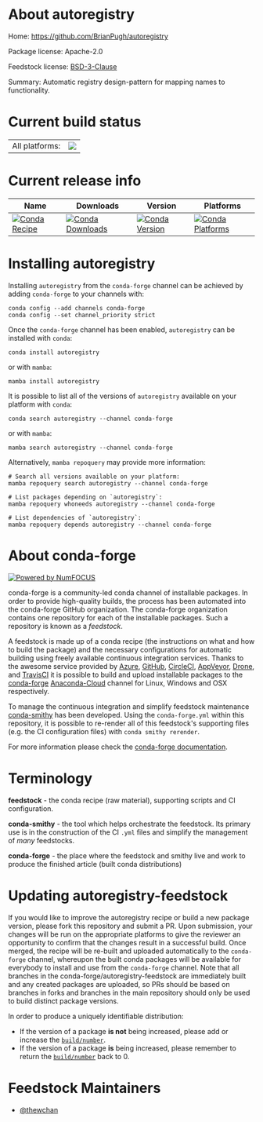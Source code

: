 About autoregistry
==================

Home: https://github.com/BrianPugh/autoregistry

Package license: Apache-2.0

Feedstock license: [BSD-3-Clause](https://github.com/conda-forge/autoregistry-feedstock/blob/main/LICENSE.txt)

Summary: Automatic registry design-pattern for mapping names to functionality.

Current build status
====================


<table><tr><td>All platforms:</td>
    <td>
      <a href="https://dev.azure.com/conda-forge/feedstock-builds/_build/latest?definitionId=18307&branchName=main">
        <img src="https://dev.azure.com/conda-forge/feedstock-builds/_apis/build/status/autoregistry-feedstock?branchName=main">
      </a>
    </td>
  </tr>
</table>

Current release info
====================

| Name | Downloads | Version | Platforms |
| --- | --- | --- | --- |
| [![Conda Recipe](https://img.shields.io/badge/recipe-autoregistry-green.svg)](https://anaconda.org/conda-forge/autoregistry) | [![Conda Downloads](https://img.shields.io/conda/dn/conda-forge/autoregistry.svg)](https://anaconda.org/conda-forge/autoregistry) | [![Conda Version](https://img.shields.io/conda/vn/conda-forge/autoregistry.svg)](https://anaconda.org/conda-forge/autoregistry) | [![Conda Platforms](https://img.shields.io/conda/pn/conda-forge/autoregistry.svg)](https://anaconda.org/conda-forge/autoregistry) |

Installing autoregistry
=======================

Installing `autoregistry` from the `conda-forge` channel can be achieved by adding `conda-forge` to your channels with:

```
conda config --add channels conda-forge
conda config --set channel_priority strict
```

Once the `conda-forge` channel has been enabled, `autoregistry` can be installed with `conda`:

```
conda install autoregistry
```

or with `mamba`:

```
mamba install autoregistry
```

It is possible to list all of the versions of `autoregistry` available on your platform with `conda`:

```
conda search autoregistry --channel conda-forge
```

or with `mamba`:

```
mamba search autoregistry --channel conda-forge
```

Alternatively, `mamba repoquery` may provide more information:

```
# Search all versions available on your platform:
mamba repoquery search autoregistry --channel conda-forge

# List packages depending on `autoregistry`:
mamba repoquery whoneeds autoregistry --channel conda-forge

# List dependencies of `autoregistry`:
mamba repoquery depends autoregistry --channel conda-forge
```


About conda-forge
=================

[![Powered by
NumFOCUS](https://img.shields.io/badge/powered%20by-NumFOCUS-orange.svg?style=flat&colorA=E1523D&colorB=007D8A)](https://numfocus.org)

conda-forge is a community-led conda channel of installable packages.
In order to provide high-quality builds, the process has been automated into the
conda-forge GitHub organization. The conda-forge organization contains one repository
for each of the installable packages. Such a repository is known as a *feedstock*.

A feedstock is made up of a conda recipe (the instructions on what and how to build
the package) and the necessary configurations for automatic building using freely
available continuous integration services. Thanks to the awesome service provided by
[Azure](https://azure.microsoft.com/en-us/services/devops/), [GitHub](https://github.com/),
[CircleCI](https://circleci.com/), [AppVeyor](https://www.appveyor.com/),
[Drone](https://cloud.drone.io/welcome), and [TravisCI](https://travis-ci.com/)
it is possible to build and upload installable packages to the
[conda-forge](https://anaconda.org/conda-forge) [Anaconda-Cloud](https://anaconda.org/)
channel for Linux, Windows and OSX respectively.

To manage the continuous integration and simplify feedstock maintenance
[conda-smithy](https://github.com/conda-forge/conda-smithy) has been developed.
Using the ``conda-forge.yml`` within this repository, it is possible to re-render all of
this feedstock's supporting files (e.g. the CI configuration files) with ``conda smithy rerender``.

For more information please check the [conda-forge documentation](https://conda-forge.org/docs/).

Terminology
===========

**feedstock** - the conda recipe (raw material), supporting scripts and CI configuration.

**conda-smithy** - the tool which helps orchestrate the feedstock.
                   Its primary use is in the construction of the CI ``.yml`` files
                   and simplify the management of *many* feedstocks.

**conda-forge** - the place where the feedstock and smithy live and work to
                  produce the finished article (built conda distributions)


Updating autoregistry-feedstock
===============================

If you would like to improve the autoregistry recipe or build a new
package version, please fork this repository and submit a PR. Upon submission,
your changes will be run on the appropriate platforms to give the reviewer an
opportunity to confirm that the changes result in a successful build. Once
merged, the recipe will be re-built and uploaded automatically to the
`conda-forge` channel, whereupon the built conda packages will be available for
everybody to install and use from the `conda-forge` channel.
Note that all branches in the conda-forge/autoregistry-feedstock are
immediately built and any created packages are uploaded, so PRs should be based
on branches in forks and branches in the main repository should only be used to
build distinct package versions.

In order to produce a uniquely identifiable distribution:
 * If the version of a package **is not** being increased, please add or increase
   the [``build/number``](https://docs.conda.io/projects/conda-build/en/latest/resources/define-metadata.html#build-number-and-string).
 * If the version of a package **is** being increased, please remember to return
   the [``build/number``](https://docs.conda.io/projects/conda-build/en/latest/resources/define-metadata.html#build-number-and-string)
   back to 0.

Feedstock Maintainers
=====================

* [@thewchan](https://github.com/thewchan/)


